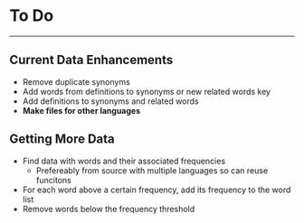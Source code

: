 
# To Do

---

## Current Data Enhancements

 - Remove duplicate synonyms
 - Add words from definitions to synonyms or new related words key
 - Add definitions to synonyms and related words
 - **Make files for other languages**

## Getting More Data

 - Find data with words and their associated frequencies
   - Prefereably from source with multiple languages so can reuse funcitons
 - For each word above a certain frequency, add its frequency to the word list
 - Remove words below the frequency threshold